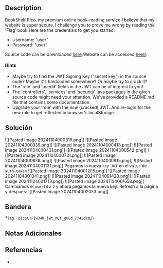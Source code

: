 ## Description

BookShelf Pico, my premium online book-reading service.I believe that my website is super secure. I challenge you to prove me wrong by reading the 'Flag' book!Here are the credentials to get you started:

- Username: "user"
- Password: "user"

Source code can be downloaded [here](https://artifacts.picoctf.net/c/480/bookshelf-pico.zip).Website can be accessed [here!](http://saturn.picoctf.net:59090/).
#### Hints
- Maybe try to find the JWT Signing Key ("secret key") in the source code? Maybe it's hardcoded somewhere? Or maybe try to crack it?
- The 'role' and 'userId' fields in the JWT can be of interest to you!
- The 'controllers', 'services' and 'security' java packages in the given source code might need your attention. We've provided a README.md file that contains some documentation.
- Upgrade your 'role' with the _new_ (cracked) JWT. And re-login for the new role to get reflected in browser's localStorage.
## Solución

![[Pasted image 20241104000319.png]]
![[Pasted image 20241104000335.png]]
![[Pasted image 20241104000413.png]]
![[Pasted image 20241104000431.png]]
![[Pasted image 20241104000542.png]]
![[Pasted image 20241104000731.png]]
![[Pasted image 20241104000836.png]]
![[Pasted image 20241104000915.png]]
![[Pasted image 20241104001131.png]]
Pegamos la nueva `key JWT` en el `value` de ``auth-token``
![[Pasted image 20241104001205.png]]
![[Pasted image 20241104001341.png]]
![[Pasted image 20241104001420.png]]
![[Pasted image 20241104001713.png]]
![[Pasted image 20241104001658.png]]
Cambiamos el `userId` a `2` y ahora pegamos la nueva key. Refresh a la página y despues:
![[Pasted image 20241104002033.png]]

## Bandera
```css
flag: picoCTF{w34k_jwt_n0t_g00d_7745dc02}
```
## Notas Adicionales

## Referencias
- 